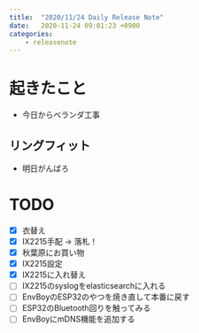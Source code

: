 ```yaml
---
title:  "2020/11/24 Daily Release Note"
date:   2020-11-24 09:01:23 +0900
categories:
    - releasenote
---
```

# 起きたこと

* 今日からベランダ工事

## リングフィット

* 明日がんばろ

# TODO 

- [x] 衣替え
- [X] IX2215手配 -> 落札！
- [x] 秋葉原にお買い物
- [x] IX2215設定
- [x] IX2215に入れ替え
- [ ] IX2215のsyslogをelasticsearchに入れる
- [ ] EnvBoyのESP32のやつを焼き直して本番に戻す
- [ ] ESP32のBluetooth回りを触ってみる
- [ ] EnvBoyにmDNS機能を追加する